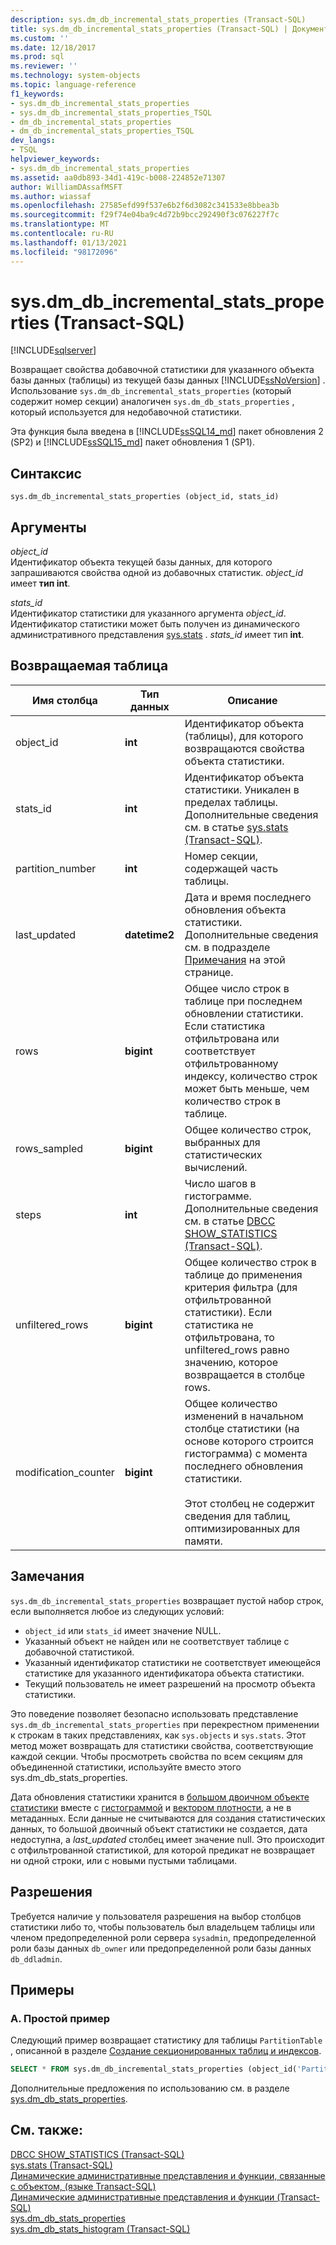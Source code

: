 ```yaml
---
description: sys.dm_db_incremental_stats_properties (Transact-SQL)
title: sys.dm_db_incremental_stats_properties (Transact-SQL) | Документация Майкрософт
ms.custom: ''
ms.date: 12/18/2017
ms.prod: sql
ms.reviewer: ''
ms.technology: system-objects
ms.topic: language-reference
f1_keywords:
- sys.dm_db_incremental_stats_properties
- sys.dm_db_incremental_stats_properties_TSQL
- dm_db_incremental_stats_properties
- dm_db_incremental_stats_properties_TSQL
dev_langs:
- TSQL
helpviewer_keywords:
- sys.dm_db_incremental_stats_properties
ms.assetid: aa0db893-34d1-419c-b008-224852e71307
author: WilliamDAssafMSFT
ms.author: wiassaf
ms.openlocfilehash: 27585efd99f537e6b2f6d3082c341533e8bbea3b
ms.sourcegitcommit: f29f74e04ba9c4d72b9bcc292490f3c076227f7c
ms.translationtype: MT
ms.contentlocale: ru-RU
ms.lasthandoff: 01/13/2021
ms.locfileid: "98172096"
---
```

# <a name="sysdm_db_incremental_stats_properties-transact-sql"></a>sys.dm_db_incremental_stats_properties (Transact-SQL)
[!INCLUDE[sqlserver](../../includes/applies-to-version/sqlserver.md)]

  Возвращает свойства добавочной статистики для указанного объекта базы данных (таблицы) из текущей базы данных [!INCLUDE[ssNoVersion](../../includes/ssnoversion-md.md)] . Использование `sys.dm_db_incremental_stats_properties` (который содержит номер секции) аналогичен `sys.dm_db_stats_properties` , который используется для недобавочной статистики. 
  
  Эта функция была введена в [!INCLUDE[ssSQL14_md](../../includes/sssql14-md.md)] пакет обновления 2 (SP2) и [!INCLUDE[ssSQL15_md](../../includes/sssql16-md.md)] пакет обновления 1 (SP1).
  
## <a name="syntax"></a>Синтаксис  
  
```  
sys.dm_db_incremental_stats_properties (object_id, stats_id)  
```  
  
## <a name="arguments"></a>Аргументы  
 *object_id*  
 Идентификатор объекта текущей базы данных, для которого запрашиваются свойства одной из добавочных статистик. *object_id* имеет **тип int**.  
  
 *stats_id*  
 Идентификатор статистики для указанного аргумента *object_id*. Идентификатор статистики может быть получен из динамического административного представления [sys.stats](../../relational-databases/system-catalog-views/sys-stats-transact-sql.md) . *stats_id* имеет тип **int**.  
  
## <a name="table-returned"></a>Возвращаемая таблица  
  
|Имя столбца|Тип данных|Описание|  
|-----------------|---------------|-----------------|  
|object_id|**int**|Идентификатор объекта (таблицы), для которого возвращаются свойства объекта статистики.|  
|stats_id|**int**|Идентификатор объекта статистики. Уникален в пределах таблицы. Дополнительные сведения см. в статье [sys.stats (Transact-SQL)](../../relational-databases/system-catalog-views/sys-stats-transact-sql.md).|
|partition_number|**int**|Номер секции, содержащей часть таблицы.|  
|last_updated|**datetime2**|Дата и время последнего обновления объекта статистики. Дополнительные сведения см. в подразделе [Примечания](#Remarks) на этой странице.|  
|rows|**bigint**|Общее число строк в таблице при последнем обновлении статистики. Если статистика отфильтрована или соответствует отфильтрованному индексу, количество строк может быть меньше, чем количество строк в таблице.|  
|rows_sampled|**bigint**|Общее количество строк, выбранных для статистических вычислений.|  
|steps|**int**|Число шагов в гистограмме. Дополнительные сведения см. в статье [DBCC SHOW_STATISTICS (Transact-SQL)](../../t-sql/database-console-commands/dbcc-show-statistics-transact-sql.md).|  
|unfiltered_rows|**bigint**|Общее количество строк в таблице до применения критерия фильтра (для отфильтрованной статистики). Если статистика не отфильтрована, то unfiltered_rows равно значению, которое возвращается в столбце rows.|  
|modification_counter|**bigint**|Общее количество изменений в начальном столбце статистики (на основе которого строится гистограмма) с момента последнего обновления статистики.<br /><br /> Этот столбец не содержит сведения для таблиц, оптимизированных для памяти.|  
  
## <a name="remarks"></a><a name="Remarks"></a> Замечания  
 `sys.dm_db_incremental_stats_properties` возвращает пустой набор строк, если выполняется любое из следующих условий:  
  
-   `object_id` или `stats_id` имеет значение NULL.   
-   Указанный объект не найден или не соответствует таблице с добавочной статистикой.  
-   Указанный идентификатор статистики не соответствует имеющейся статистике для указанного идентификатора объекта статистики.  
-   Текущий пользователь не имеет разрешений на просмотр объекта статистики.
 
 Это поведение позволяет безопасно использовать представление `sys.dm_db_incremental_stats_properties` при перекрестном применении к строкам в таких представлениях, как `sys.objects` и `sys.stats`. Этот метод может возвращать для статистики свойства, соответствующие каждой секции. Чтобы просмотреть свойства по всем секциям для объединенной статистики, используйте вместо этого sys.dm_db_stats_properties. 

Дата обновления статистики хранится в [большом двоичном объекте статистики](../../relational-databases/statistics/statistics.md#DefinitionQOStatistics) вместе с [гистограммой](../../relational-databases/statistics/statistics.md#histogram) и [вектором плотности](../../relational-databases/statistics/statistics.md#density), а не в метаданных. Если данные не считываются для создания статистических данных, то большой двоичный объект статистики не создается, дата недоступна, а *last_updated* столбец имеет значение null. Это происходит с отфильтрованной статистикой, для которой предикат не возвращает ни одной строки, или с новыми пустыми таблицами.

## <a name="permissions"></a>Разрешения  
 Требуется наличие у пользователя разрешения на выбор столбцов статистики либо то, чтобы пользователь был владельцем таблицы или членом предопределенной роли сервера `sysadmin`, предопределенной роли базы данных `db_owner` или предопределенной роли базы данных `db_ddladmin`.  
  
## <a name="examples"></a>Примеры  

### <a name="a-simple-example"></a>A. Простой пример
Следующий пример возвращает статистику для таблицы `PartitionTable` , описанной в разделе [Создание секционированных таблиц и индексов](../../relational-databases/partitions/create-partitioned-tables-and-indexes.md).

```sql
SELECT * FROM sys.dm_db_incremental_stats_properties (object_id('PartitionTable'), 1);
``` 

Дополнительные предложения по использованию см. в разделе  [sys.dm_db_stats_properties](../../relational-databases/system-dynamic-management-views/sys-dm-db-stats-properties-transact-sql.md).
  
## <a name="see-also"></a>См. также:  
 [DBCC SHOW_STATISTICS (Transact-SQL)](../../t-sql/database-console-commands/dbcc-show-statistics-transact-sql.md)   
 [sys.stats &#40;Transact-SQL&#41;](../../relational-databases/system-catalog-views/sys-stats-transact-sql.md)   
 [Динамические административные представления и функции, связанные с объектом, &#40;языке Transact-SQL&#41;](../../relational-databases/system-dynamic-management-views/object-related-dynamic-management-views-and-functions-transact-sql.md)   
 [Динамические административные представления и функции (Transact-SQL)](~/relational-databases/system-dynamic-management-views/system-dynamic-management-views.md)  
 [sys.dm_db_stats_properties](../../relational-databases/system-dynamic-management-views/sys-dm-db-stats-properties-transact-sql.md)   
 [sys.dm_db_stats_histogram (Transact-SQL)](../../relational-databases/system-dynamic-management-views/sys-dm-db-stats-histogram-transact-sql.md) 
